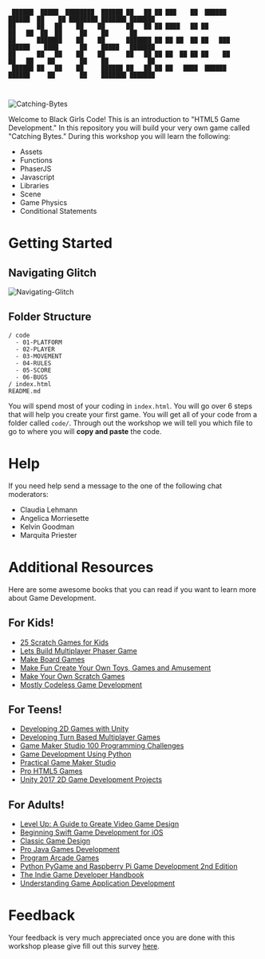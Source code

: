 ```
 ██████  █████  ████████  ██████ ██   ██ ██ ███    ██  ██████      ██████  ██    ██ ████████ ███████ ███████ 
██      ██   ██    ██    ██      ██   ██ ██ ████   ██ ██           ██   ██  ██  ██     ██    ██      ██      
██      ███████    ██    ██      ███████ ██ ██ ██  ██ ██   ███     ██████    ████      ██    █████   ███████ 
██      ██   ██    ██    ██      ██   ██ ██ ██  ██ ██ ██    ██     ██   ██    ██       ██    ██           ██ 
 ██████ ██   ██    ██     ██████ ██   ██ ██ ██   ████  ██████      ██████     ██       ██    ███████ ███████ 
                                                                                                             

```

![Catching-Bytes](https://cdn.glitch.com/268b2099-bcb3-4ee8-a03b-387154e10385%2Fcatching-bytes.gif?v=1587687229235)

Welcome to Black Girls Code! This is an introduction to "HTML5 Game Development." In this repository you will build your very own game called "Catching Bytes." During this workshop you will learn the following:

- Assets
- Functions
- PhaserJS
- Javascript
- Libraries
- Scene
- Game Physics
- Conditional Statements


# Getting Started

## Navigating Glitch
![Navigating-Glitch](https://cdn.glitch.com/268b2099-bcb3-4ee8-a03b-387154e10385%2Fusing-glitch.gif?v=1587687934143)

## Folder Structure
```
/ code
  - 01-PLATFORM
  - 02-PLAYER
  - 03-MOVEMENT
  - 04-RULES
  - 05-SCORE
  - 06-BUGS
/ index.html
README.md

```

You will spend most of your coding in `index.html`. You will go over 6 steps that will help you create your first game. You will get all of your code from a folder called `code/`. Through out the workshop we will tell you which file to go to where you will **copy and paste** the code.

# Help

If you need help send a message to the one of the following chat moderators:

- Claudia Lehmann
- Angelica Morriesette
- Kelvin Goodman
- Marquita Priester

# Additional Resources

Here are some awesome books that you can read if you want to learn more about Game Development.

## For Kids!

- [25 Scratch Games for Kids](https://cdn.glitch.com/268b2099-bcb3-4ee8-a03b-387154e10385%2F25%20Scratch3%20Games%20for%20Kids.pdf?v=1587685496590)
- [Lets Build Multiplayer Phaser Game](https://cdn.glitch.com/268b2099-bcb3-4ee8-a03b-387154e10385%2FLets%20Build%20a%20Multiplayer%20Phaser%20Game.pdf?v=1587685578341)
- [Make Board Games](https://cdn.glitch.com/268b2099-bcb3-4ee8-a03b-387154e10385%2FMake%20Board%20Games.pdf?v=1587685602173)
- [Make Fun Create Your Own Toys, Games and Amusement](https://cdn.glitch.com/268b2099-bcb3-4ee8-a03b-387154e10385%2FMake%20Fun%20Create%20Your%20Own%20Toys%2C%20Games%20and%20Amusements.pdf?v=1587685607688)
- [Make Your Own Scratch Games](https://cdn.glitch.com/268b2099-bcb3-4ee8-a03b-387154e10385%2FMake%20Your%20Own%20Scratch%20Games.pdf?v=1587685633123)
- [Mostly Codeless Game Development](https://cdn.glitch.com/268b2099-bcb3-4ee8-a03b-387154e10385%2FMostly%20Codeless%20Game%20Development.pdf?v=1587685647073)

## For Teens!

- [Developing 2D Games with Unity](https://cdn.glitch.com/268b2099-bcb3-4ee8-a03b-387154e10385%2FDeveloping%202D%20Games%20with%20Untiy.pdf?v=1587685459932)
- [Developing Turn Based Multiplayer Games](https://cdn.glitch.com/268b2099-bcb3-4ee8-a03b-387154e10385%2FDeveloping%20Turn%20Based%20Multiplayer%20Games.pdf?v=1587685530579)
- [Game Maker Studio 100 Programming Challenges](https://cdn.glitch.com/268b2099-bcb3-4ee8-a03b-387154e10385%2FGame%20Maker%20Studio%20100%20Programming%20Challenges.pdf?v=1587685545966)
- [Game Development Using Python](https://cdn.glitch.com/268b2099-bcb3-4ee8-a03b-387154e10385%2FGame%20Development%20Using%20Python.pdf?v=1587685548451)
- [Practical Game Maker Studio](https://cdn.glitch.com/268b2099-bcb3-4ee8-a03b-387154e10385%2FPractical%20Game%20Maker%20Studio.pdf?v=1587685652866)
- [Pro HTML5 Games](https://cdn.glitch.com/268b2099-bcb3-4ee8-a03b-387154e10385%2FPro%20HTML%205%20Games.pdf?v=1587685658852)
- [Unity 2017 2D Game Development Projects](https://cdn.glitch.com/268b2099-bcb3-4ee8-a03b-387154e10385%2FUnity%202017%202D%20Game%20Development%20Projects.pdf?v=1587685942939)

## For Adults!

- [Level Up: A Guide to Greate Video Game Design](https://cdn.glitch.com/268b2099-bcb3-4ee8-a03b-387154e10385%2FLevel%20Up%20-%20The%20Guide%20to%20Great%20Video%20Game%20Design.pdf?v=1587685108077)
- [Beginning Swift Game Development for iOS](https://cdn.glitch.com/268b2099-bcb3-4ee8-a03b-387154e10385%2FBeginning%20Swift%20Game%20Development%20for%20iOS.pdf?v=1587685500658)
- [Classic Game Design](https://cdn.glitch.com/268b2099-bcb3-4ee8-a03b-387154e10385%2FClassic%20Game%20Design.pdf?v=1587685512555)
- [Pro Java Games Development](https://cdn.glitch.com/268b2099-bcb3-4ee8-a03b-387154e10385%2FPro%20Java%20Games%20Development.pdf?v=1587685669183)
- [Program Arcade Games](https://cdn.glitch.com/268b2099-bcb3-4ee8-a03b-387154e10385%2FProgram%20Arcade%20Games.pdf?v=1587685671087)
- [Python PyGame and Raspberry Pi Game Development 2nd Edition](https://cdn.glitch.com/268b2099-bcb3-4ee8-a03b-387154e10385%2FPython%20PyGame%20and%20Raspberry%20Pi%20Game%20Development%202nd%20Edition.pdf?v=1587685687539)
- [The Indie Game Developer Handbook](https://cdn.glitch.com/268b2099-bcb3-4ee8-a03b-387154e10385%2FThe%20Indie%20Game%20Developer%20Handbook.pdf?v=1587685929797)
- [Understanding Game Application Development](https://cdn.glitch.com/268b2099-bcb3-4ee8-a03b-387154e10385%2FUnderstanding%20Game%20Application%20Development.pdf?v=1587685937463)

# Feedback

Your feedback is very much appreciated once you are done with this workshop please give fill out this survey [here]().
